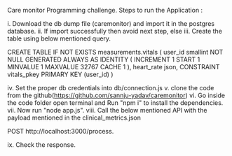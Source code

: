 Care monitor Programming challenge.
Steps to run the Application : 

i.      Download the db dump file (caremonitor) and import it in the postgres database.
ii.     If import successfully then avoid next step, else
iii.    Create the table using below mentioned query.

CREATE TABLE IF NOT EXISTS measurements.vitals
(
    user_id smallint NOT NULL GENERATED ALWAYS AS IDENTITY ( INCREMENT 1 START 1 MINVALUE 1 MAXVALUE 32767 CACHE 1 ),
    heart_rate json,
    CONSTRAINT vitals_pkey PRIMARY KEY (user_id)
)

iv.     Set the proper db credentials into db/connection.js
v.      clone the code from the github(https://github.com/sannju-yadav/caremonitor)
vi.     Go inside the code folder open terminal and Run "npm i" to install the dependencies.
vii.    Now run "node app.js".
viii.    Call the below mentioned API with the payload mentioned in the clinical_metrics.json

POST http://localhost:3000/process.

ix. Check the response.
